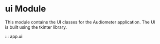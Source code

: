 # ui Module

This module contains the UI classes for the Audiometer application. The UI is built using the tkinter library.

::: app.ui

